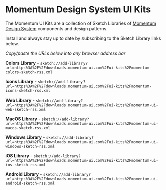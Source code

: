 # Momentum Design System UI Kits

The Momentum UI Kits are a collection of Sketch Libraries of [Momentum Design System](https://momentum.design) components and design patterns.

Install and always stay up to date by subscribing to the Sketch Library links below.

*Copy/paste the URLs below into any browser address bar*

**Colors Library** - `sketch://add-library?url=https%3A%2F%2Fdownloads.momentum-ui.com%2Fui-kits%2Fmomentum-colors-sketch-rss.xml`

**Icons Library** - `sketch://add-library?url=https%3A%2F%2Fdownloads.momentum-ui.com%2Fui-kits%2Fmomentum-icons-sketch-rss.xml`

**Web Library** - `sketch://add-library?url=https%3A%2F%2Fdownloads.momentum-ui.com%2Fui-kits%2Fmomentum-ui-web-sketch-rss.xml`

**MacOS Library** - `sketch://add-library?url=https%3A%2F%2Fdownloads.momentum-ui.com%2Fui-kits%2Fmomentum-ui-macos-sketch-rss.xml`

**Windows Library** - `sketch://add-library?url=https%3A%2F%2Fdownloads.momentum-ui.com%2Fui-kits%2Fmomentum-ui-windows-sketch-rss.xml`

**iOS Library** - `sketch://add-library?url=https%3A%2F%2Fdownloads.momentum-ui.com%2Fui-kits%2Fmomentum-ui-ios-sketch-rss.xml`

**Android Library** - `sketch://add-library?url=https%3A%2F%2Fdownloads.momentum-ui.com%2Fui-kits%2Fmomentum-ui-android-sketch-rss.xml`

